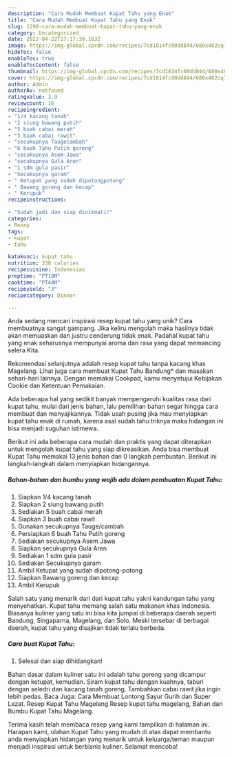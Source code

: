 ```yaml
---
description: "Cara Mudah Membuat Kupat Tahu yang Enak"
title: "Cara Mudah Membuat Kupat Tahu yang Enak"
slug: 1298-cara-mudah-membuat-kupat-tahu-yang-enak
category: Uncategorized
date: 2022-04-22T17:17:39.163Z
image: https://img-global.cpcdn.com/recipes/7cd1814fc00dd844/680x482cq70/kupat-tahu-foto-resep-utama.jpg
hideToc: false
enableToc: true
enableTocContent: false
thumbnail: https://img-global.cpcdn.com/recipes/7cd1814fc00dd844/680x482cq70/kupat-tahu-foto-resep-utama.jpg
cover: https://img-global.cpcdn.com/recipes/7cd1814fc00dd844/680x482cq70/kupat-tahu-foto-resep-utama.jpg
author: Admin
authorAv: notfound
ratingvalue: 3.9
reviewcount: 16
recipeingredient:
- "1/4 kacang tanah"
- "2 siung bawang putih"
- "5 buah cabai merah"
- "3 buah cabai rawit"
- "secukupnya Taugecambah"
- "6 buah Tahu Putih goreng"
- "secukupnya Asem Jawa"
- "secukupnya Gula Aren"
- "1 sdm gula pasir"
- "Secukupnya garam"
- " Ketupat yang sudah dipotongpotong"
- " Bawang goreng dan kecap"
- " Kerupuk"
recipeinstructions:

- "Sudah jadi dan siap dinikmati!"
categories:
- Resep
tags:
- kupat
- tahu

katakunci: kupat tahu 
nutrition: 238 calories
recipecuisine: Indonesian
preptime: "PT18M"
cooktime: "PT44M"
recipeyield: "3"
recipecategory: Dinner

---
```





Anda sedang mencari inspirasi resep kupat tahu yang unik? Cara membuatnya sangat gampang. Jika keliru mengolah maka hasilnya tidak akan memuaskan dan justru cenderung tidak enak. Padahal kupat tahu yang enak seharusnya mempunyai aroma dan rasa yang dapat memancing selera Kita.





Rekomendasi selanjutnya adalah resep kupat tahu tanpa kacang khas Magelang. Lihat juga cara membuat Kupat Tahu Bandung* dan masakan sehari-hari lainnya. Dengan memakai Cookpad, kamu menyetujui Kebijakan Cookie dan Ketentuan Pemakaian.

Ada beberapa hal yang sedikit banyak mempengaruhi kualitas rasa dari kupat tahu, mulai dari jenis bahan, lalu pemilihan bahan segar hingga cara membuat dan menyajikannya. Tidak usah pusing jika mau menyiapkan kupat tahu enak di rumah, karena asal sudah tahu triknya maka hidangan ini bisa menjadi suguhan istimewa.






Berikut ini ada beberapa cara mudah dan praktis yang dapat diterapkan untuk mengolah kupat tahu yang siap dikreasikan. Anda bisa membuat Kupat Tahu memakai 13 jenis bahan dan 0 langkah pembuatan. Berikut ini langkah-langkah dalam menyiapkan hidangannya.

<!--inarticleads1-->

##### Bahan-bahan dan bumbu yang wajib ada dalam pembuatan Kupat Tahu:

1. Siapkan 1/4 kacang tanah
1. Siapkan 2 siung bawang putih
1. Sediakan 5 buah cabai merah
1. Siapkan 3 buah cabai rawit
1. Gunakan secukupnya Tauge/cambah
1. Persiapkan 6 buah Tahu Putih goreng
1. Sediakan secukupnya Asem Jawa
1. Siapkan secukupnya Gula Aren
1. Sediakan 1 sdm gula pasir
1. Sediakan Secukupnya garam
1. Ambil  Ketupat yang sudah dipotong-potong
1. Siapkan  Bawang goreng dan kecap
1. Ambil  Kerupuk


Salah satu yang menarik dari dari kupat tahu yakni kandungan tahu yang menyehatkan. Kupat tahu memang salah satu makanan khas Indonesia. Biasanya kuliner yang satu ini bisa kita jumpai di beberapa daerah seperti Bandung, Singaparna, Magelang, dan Solo. Meski tersebar di berbagai daerah, kupat tahu yang disajikan tidak terlalu berbeda. 

<!--inarticleads2-->

##### Cara buat Kupat Tahu:


1. Selesai dan siap dihidangkan!

Bahan dasar dalam kuliner satu ini adalah tahu goreng yang dicampur dengan ketupat, kemudian. Siram kupat tahu dengan kuahnya, taburi dengan seledri dan kacang tanah goreng. Tambahkan cabai rawit jika ingin lebih pedas. Baca Juga: Cara Membuat Lontong Sayur Gurih dan Super Lezat. Resep Kupat Tahu Magelang Resep kupat tahu magelang, Bahan dan Bumbu Kupat Tahu Magelang. 

Terima kasih telah membaca resep yang kami tampilkan di halaman ini. Harapan kami, olahan Kupat Tahu yang mudah di atas dapat membantu anda menyiapkan hidangan yang menarik untuk keluarga/teman maupun menjadi inspirasi untuk berbisnis kuliner. Selamat mencoba!
